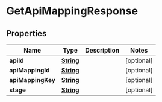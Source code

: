 

# GetApiMappingResponse


## Properties

| Name | Type | Description | Notes |
|------------ | ------------- | ------------- | -------------|
|**apiId** | [**String**](String.md) |  |  [optional] |
|**apiMappingId** | [**String**](String.md) |  |  [optional] |
|**apiMappingKey** | [**String**](String.md) |  |  [optional] |
|**stage** | [**String**](String.md) |  |  [optional] |



